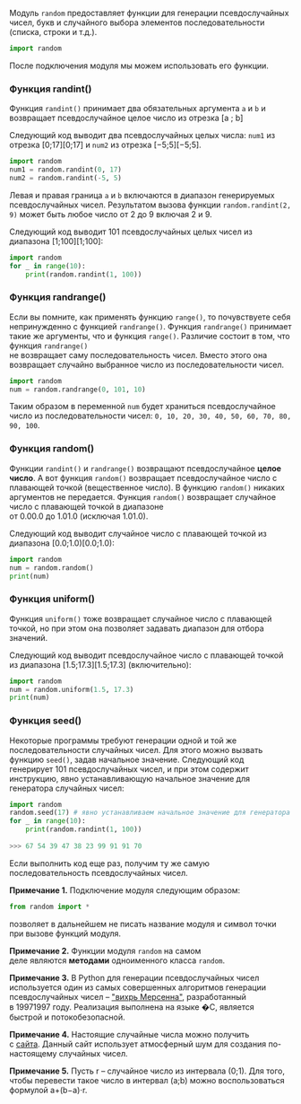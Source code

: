 
Модуль `random` предоставляет функции для генерации псевдослучайных чисел, букв и случайного выбора элементов последовательности (списка, строки и т.д.).

```python
import random
```
После подключения модуля мы можем использовать его функции.
### Функция randint()
Функция `randint()` принимает два обязательных аргумента `a` и `b` и возвращает псевдослучайное целое число из отрезка [a ; b]

Следующий код выводит два псевдослучайных целых числа: `num1` из отрезка [0;17][0;17] и `num2` из отрезка [−5;5][−5;5].
```python
import random 
num1 = random.randint(0, 17) 
num2 = random.randint(-5, 5)
```
Левая и правая граница `a` и `b` включаются в диапазон генерируемых псевдослучайных чисел. Результатом вызова функции `random.randint(2, 9)` может быть любое число от 2 до 9 включая 2 и 9.

Следующий код выводит 101 псевдослучайных целых чисел из диапазона [1;100][1;100]:
```python
import random 
for _ in range(10): 
	print(random.randint(1, 100))
```
### Функция randrange()
Если вы помните, как применять функцию `range()`, то почувствуете себя непринужденно с функцией `randrange()`. Функция `randrange()` принимает такие же аргументы, что и функция `range()`. Различие состоит в том, что функция `randrange()`  
не возвращает саму последовательность чисел. Вместо этого она возвращает случайно выбранное число из последовательности чисел.
```python
import random 
num = random.randrange(0, 101, 10)
```
Таким образом в переменной `num` будет храниться псевдослучайное число из последовательности чисел: `0, 10, 20, 30, 40, 50, 60, 70, 80, 90, 100`.

### Функция random()
Функции `randint()` и `randrange()` возвращают псевдослучайное **целое число**. А вот функция `random()` возвращает псевдослучайное число с плавающей точкой (вещественное число). В функцию `random()` никаких аргументов не передается. Функция `random()` возвращает случайное число с плавающей точкой в диапазоне от 0.00.0 до 1.01.0 (исключая 1.01.0).

Следующий код выводит случайное число с плавающей точкой из диапазона [0.0;1.0)[0.0;1.0):
```python
import random 
num = random.random() 
print(num)
```

### Функция uniform()
Функция `uniform()` тоже возвращает случайное число с плавающей точкой, но при этом она позволяет задавать диапазон для отбора значений.

Следующий код выводит псевдослучайное число с плавающей точкой из диапазона [1.5;17.3][1.5;17.3] (включительно):
```python
import random 
num = random.uniform(1.5, 17.3) 
print(num)
```
### Функция seed()
Некоторые программы требуют генерации одной и той же последовательности случайных чисел. Для этого можно вызвать функцию `seed()`, задав начальное значение.
Следующий код генерирует 101 псевдослучайных чисел, и при этом содержит инструкцию, явно устанавливающую начальное значение для генератора случайных чисел:
```python
import random 
random.seed(17) # явно устанавливаем начальное значение для генератора случайных чисел 
for _ in range(10):
	print(random.randint(1, 100))
	
>>> 67 54 39 47 38 23 99 91 91 70
```
Если выполнить код еще раз, получим ту же самую последовательность псевдослучайных чисел.

**Примечание 1.** Подключение модуля следующим образом:
```python
from random import *
```
позволяет в дальнейшем не писать название модуля и символ точки при вызове функций модуля.

**Примечание 2.** Функции модуля `random` на самом деле являются **методами** одноименного класса `random`.

**Примечание 3.** В Python для генерации псевдослучайных чисел используется один из самых совершенных алгоритмов генерации псевдослучайных чисел – ["вихрь Мерсенна"](https://ru.wikipedia.org/wiki/%D0%92%D0%B8%D1%85%D1%80%D1%8C_%D0%9C%D0%B5%D1%80%D1%81%D0%B5%D0%BD%D0%BD%D0%B0), разработанный в 19971997 году. Реализация выполнена на языке �C, является быстрой и потокобезопасной.

**Примечание 4.** Настоящие случайные числа можно получить с [сайта](https://www.random.org/randomness/). Данный сайт использует атмосферный шум для создания по-настоящему случайных чисел.

**Примечание 5.** Пусть r – случайное число из интервала (0;1). Для того, чтобы перевести такое число в интервал (a;b) можно воспользоваться формулой a+(b−a)⋅r.
